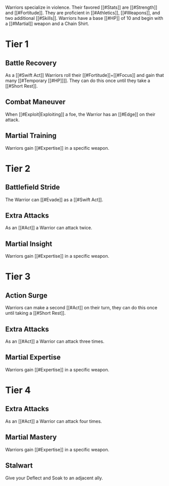 Warriors specialize in violence. Their favored [[#Stats]] are [[#Strength]] and [[#Fortitude]]. They are proficient in [[#Athletics]], [[#Weapons]], and two additional [[#Skills]]. Warriors have a base [[#HP]] of 10 and begin with a [[#Martial]] weapon and a Chain Shirt.

# Tier 1
## Battle Recovery
As a [[#Swift Act]] Warriors roll their [[#Fortitude]]+[[#Focus]] and gain that many [[#Temporary [[#HP]]]]. They can do this once until they take a [[#Short Rest]].

## Combat Maneuver
When [[#Exploit|Exploiting]] a foe, the Warrior has an [[#Edge]] on their attack.

## Martial Training
Warriors gain [[#Expertise]] in a specific weapon.

# Tier 2

## Battlefield Stride
The Warrior can [[#Evade]] as a [[#Swift Act]].

## Extra Attacks
As an [[#Act]] a Warrior can attack twice.

## Martial Insight
Warriors gain [[#Expertise]] in a specific weapon.

# Tier 3

## Action Surge
Warriors can make a second [[#Act]] on their turn, they can do this once until taking a [[#Short Rest]].

## Extra Attacks
As an [[#Act]] a Warrior can attack three times.

## Martial Expertise
Warriors gain [[#Expertise]] in a specific weapon.

# Tier 4

## Extra Attacks
As an [[#Act]] a Warrior can attack four times.

## Martial Mastery
Warriors gain [[#Expertise]] in a specific weapon.

## Stalwart
Give your Deflect and Soak to an adjacent ally.
